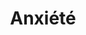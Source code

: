 ---
title: "Anxiété"
description: "desc"
titre: "Anxiété"
image:
i18nlanguage: fr
identifiant: anxiete
slug: anxiete
draft: false
type: mieuxcomprendre
ordre: 1
---